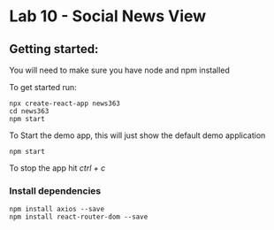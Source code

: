 # Lab 10 - Social News View

## Getting started:

You will need to make sure you have node and npm installed

To get started run:

```
npx create-react-app news363
cd news363
npm start
```

To Start the demo app, this will just show the default demo application

```
npm start
```

To stop the app hit *ctrl + c*


### Install dependencies

```
npm install axios --save
npm install react-router-dom --save
```




